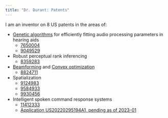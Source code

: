 ```yaml
---
title: "Dr. Durant: Patents"
---
```


I am an inventor on 8 US patents in the areas of:
* [Genetic algorithms](https://en.wikipedia.org/wiki/Genetic_algorithm) for efficiently fitting audio processing parameters in hearing aids
  * [7650004](https://patents.google.com/patent/US7650004B2/en)
  * [9049529](https://patents.google.com/patent/US9049529B2/en)
* Robust perceptual rank inferencing
  * [8359283](https://patents.google.com/patent/US8359283B2/en)
* [Beamforming](https://en.wikipedia.org/wiki/Beamforming) and [Convex optimization](https://en.wikipedia.org/wiki/Convex_optimization)
  * [8824711](https://patents.google.com/patent/US8824711B1/en)
* Spatialization
  * [9124983](https://patents.google.com/patent/US9124983B2/en)
  * [9584933](https://patents.google.com/patent/US9584933B2/en)
  * [9930456](https://patents.google.com/patent/US9930456B2/en)
* Intelligent spoken command response systems
  * [11412333](https://patents.google.com/patent/US11412333B2/en)
  * [Application US20220295194A1, pending as of 2023-01](https://patents.google.com/patent/US20220295194A1)